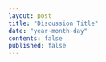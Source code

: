 ```yaml
---
layout: post
title: "Discussion Title"
date: "year-month-day"
contents: false
published: false
---
```


<!---  add your title for discussion (maybe discussion 1) and set the published to 'true' when you want students to see it or if you want to see it in your local server, all dates are numeral, so the only valid date is something like 2021-03-11 for March 11, 2021, keep the double quotes. other than that, the file is .md, so use markdown syntax and latex to write, no html, but you can if you want. --->
